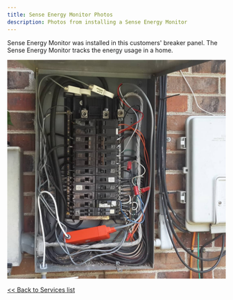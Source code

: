 ```yaml
---
title: Sense Energy Monitor Photos
description: Photos from installing a Sense Energy Monitor
---
```


Sense Energy Monitor was installed in this customers' breaker panel. The Sense Energy Monitor tracks 
the energy usage in a home.

![Installation of Sense Energy Monitor](/images/sense_install.jpg)

[<< Back to Services list](/services)